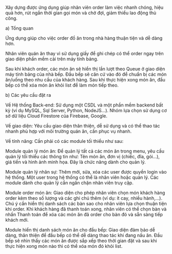 Xây dựng được ứng dụng giúp nhân viên order làm việc nhanh chóng, hiệu quả hơn, rút ngắn thời gian gọi món và chờ đợi, giảm thiểu lao động thủ công.

a) Tổng quan

Ứng dụng giúp cho việc order đồ ăn trong nhà hàng thuận tiện và dễ dàng hơn.

Nhân viên quán ăn thay vì sử dụng giấy để ghi chép có thể order ngay trên giao diện phần mềm cài trên máy tính bảng.

Sau khi khách order, các món ăn sẽ hiển thị lần lượt theo Queue ở giao diện máy tính bảng của nhà bếp. Đầu bếp sẽ căn cứ vào đó để chuẩn bị các món ăn/uống theo nhu cầu của khách hàng. Sau khi thực hiện xong món ăn, đầu bếp có thể xóa món ăn khỏi list để làm món tiếp theo.

b) Các yêu cầu đặt ra

Về Hệ thống Back-end: Sử dụng một CSDL và một phần mềm backend bất kỳ (ví dụ MySQL, Sql Server, Python, NodeJS…). Nhóm lựa chọn sử dụng cơ sở dữ liệu Cloud Firestore của Firebase, Google.

Về giao diện: Yêu cầu giao diện thân thiện, dễ sử dụng và có thể thao tác nhanh phù hợp với môi trường quán ăn, cần phục vụ nhanh.

Về tính năng: Cần phải có các module tối thiểu như sau:

Module quản lý món ăn: Để quản lý tất cả các món ăn trong menu, yêu cầu quản lý tối thiểu các thông tin như: Tên món ăn, đơn vị (chiếc, đĩa, gói…), giá tiền và hình ảnh minh họa. Đây là chức năng dành cho quản lý.

Module quản lý nhân sự: Thêm mới, sửa, xóa các user được quyền login vào hệ thống. Một user trong hệ thống có thể là nhân viên hoặc quản lý. Các module dành cho quản lý cần ngăn chặn nhân viên truy cập.

Module order món ăn: Giao diện cho phép nhân viên chọn món khách hàng order kèm theo số lượng và các ghi chú thêm (ví dụ: ít cay, nhiều hành,…). Chú ý cần hiển thị danh sách các bàn sao cho nhân viên lựa chọn thuận tiện khi order. Khi khách hàng đã thanh toán xong, nhân viên có thể chọn bàn và nhấn Thanh toán để xóa các món ăn đã order cho bàn đó và sẵn sàng tiếp khách mới.

Module hiển thị danh sách món ăn cho đầu bếp: Giao diện đảm bảo dễ dàng, thân thiện để đầu bếp có thể dễ dàng thao tác khi đang nấu ăn. Đầu bếp sẽ nhìn thấy các món ăn được sắp xếp theo thời gian đặt và sau khi thực hiện xong món nào thì có thể xóa món đó khỏi list.
